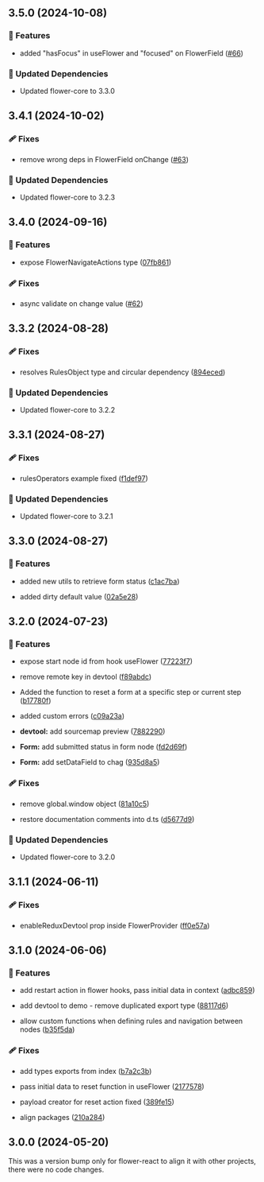 ## 3.5.0 (2024-10-08)


### 🚀 Features

- added "hasFocus" in useFlower and "focused" on FlowerField ([#66](https://github.com/flowerforce/flower/pull/66))


### 🧱 Updated Dependencies

- Updated flower-core to 3.3.0

## 3.4.1 (2024-10-02)


### 🩹 Fixes

- remove wrong deps in FlowerField onChange ([#63](https://github.com/flowerforce/flower/pull/63))


### 🧱 Updated Dependencies

- Updated flower-core to 3.2.3

## 3.4.0 (2024-09-16)


### 🚀 Features

- expose FlowerNavigateActions type ([07fb861](https://github.com/flowerforce/flower/commit/07fb861))


### 🩹 Fixes

- async validate on change value ([#62](https://github.com/flowerforce/flower/pull/62))

## 3.3.2 (2024-08-28)


### 🩹 Fixes

- resolves RulesObject type and circular dependency ([894eced](https://github.com/flowerforce/flower/commit/894eced))


### 🧱 Updated Dependencies

- Updated flower-core to 3.2.2

## 3.3.1 (2024-08-27)


### 🩹 Fixes

- rulesOperators example fixed ([f1def97](https://github.com/flowerforce/flower/commit/f1def97))


### 🧱 Updated Dependencies

- Updated flower-core to 3.2.1

## 3.3.0 (2024-08-27)


### 🚀 Features

- added new utils to retrieve form status ([c1ac7ba](https://github.com/flowerforce/flower/commit/c1ac7ba))

- added dirty default value ([02a5e28](https://github.com/flowerforce/flower/commit/02a5e28))

## 3.2.0 (2024-07-23)


### 🚀 Features

- expose start node id from hook useFlower ([77223f7](https://github.com/flowerforce/flower/commit/77223f7))

- remove remote key in devtool ([f89abdc](https://github.com/flowerforce/flower/commit/f89abdc))

- Added the function to reset a form at a specific step or current step ([b17780f](https://github.com/flowerforce/flower/commit/b17780f))

- added custom errors ([c09a23a](https://github.com/flowerforce/flower/commit/c09a23a))

- **devtool:** add sourcemap preview ([7882290](https://github.com/flowerforce/flower/commit/7882290))

- **Form:** add submitted status in form node ([fd2d69f](https://github.com/flowerforce/flower/commit/fd2d69f))

- **Form:** add setDataField to chag ([935d8a5](https://github.com/flowerforce/flower/commit/935d8a5))


### 🩹 Fixes

- remove global.window object ([81a10c5](https://github.com/flowerforce/flower/commit/81a10c5))

- restore documentation comments into d.ts ([d5677d9](https://github.com/flowerforce/flower/commit/d5677d9))


### 🧱 Updated Dependencies

- Updated flower-core to 3.2.0

## 3.1.1 (2024-06-11)


### 🩹 Fixes

- enableReduxDevtool prop inside FlowerProvider ([ff0e57a](https://github.com/flowerforce/flower/commit/ff0e57a))

## 3.1.0 (2024-06-06)


### 🚀 Features

- add restart action in flower hooks, pass initial data in context ([adbc859](https://github.com/flowerforce/flower/commit/adbc859))

- add devtool to demo - remove duplicated export type ([88117d6](https://github.com/flowerforce/flower/commit/88117d6))

- allow custom functions when defining rules and navigation between nodes ([b35f5da](https://github.com/flowerforce/flower/commit/b35f5da))


### 🩹 Fixes

- add types exports from index ([b7a2c3b](https://github.com/flowerforce/flower/commit/b7a2c3b))

- pass initial data to reset function in useFlower ([2177578](https://github.com/flowerforce/flower/commit/2177578))

- payload creator for reset action fixed ([389fe15](https://github.com/flowerforce/flower/commit/389fe15))

- align packages ([210a284](https://github.com/flowerforce/flower/commit/210a284))

## 3.0.0 (2024-05-20)

This was a version bump only for flower-react to align it with other projects, there were no code changes.